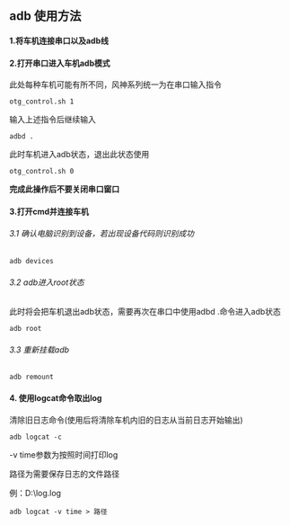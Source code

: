 ## adb 使用方法

#### 1.将车机连接串口以及adb线

#### 2.打开串口进入车机adb模式

此处每种车机可能有所不同，风神系列统一为在串口输入指令

```shell
otg_control.sh 1
```

输入上述指令后继续输入

```shell
adbd .
```

此时车机进入adb状态，退出此状态使用

```shell
otg_control.sh 0
```

**完成此操作后不要关闭串口窗口**

#### 3.打开cmd并连接车机

###### 3.1 确认电脑识别到设备，若出现设备代码则识别成功

```shell
adb devices
```

###### 3.2 adb进入root状态

此时将会把车机退出adb状态，需要再次在串口中使用adbd .命令进入adb状态

```shell
adb root
```

###### 3.3 重新挂载adb

```shell
adb remount
```

#### 4. 使用logcat命令取出log

清除旧日志命令(使用后将清除车机内旧的日志从当前日志开始输出)

```
adb logcat -c
```

-v time参数为按照时间打印log

路径为需要保存日志的文件路径

例：D:\log.log

```
adb logcat -v time > 路径
```

